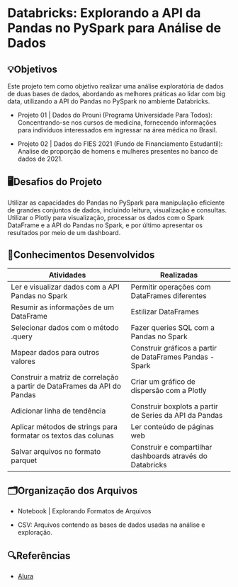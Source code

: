 # Databricks: Explorando a API da Pandas no PySpark para Análise de Dados

## 💡Objetivos
Este projeto tem como objetivo realizar uma análise exploratória de dados de duas bases de dados, abordando as melhores práticas ao lidar com big data, utilizando a API do Pandas no PySpark no ambiente Databricks.

* Projeto 01 | Dados do Prouni (Programa Universidade Para Todos): Concentrando-se nos cursos de medicina, fornecendo informações para indivíduos interessados em ingressar na área médica no Brasil.

* Projeto 02 | Dados do FIES 2021 (Fundo de Financiamento Estudantil): Analise de proporção de homens e mulheres presentes no banco de dados de 2021.

## 🖥️Desafios do Projeto
Utilizar as capacidades do Pandas no PySpark para manipulação eficiente de grandes conjuntos de dados, incluindo leitura, visualização e consultas. Utilizar o Plotly para visualização, processar os dados com o Spark DataFrame e a API do Pandas no Spark, e por último apresentar os resultados por meio de um dashboard.


## 📄Conhecimentos Desenvolvidos
|Atividades|Realizadas |
|----------|-----------|
| Ler e visualizar dados com a API Pandas no Spark | Permitir operações com DataFrames diferentes |
| Resumir as informações de um DataFrame | Estilizar DataFrames |
| Selecionar dados com o método .query | Fazer queries SQL com a Pandas no Spark |
| Mapear dados para outros valores | Construir gráficos a partir de DataFrames Pandas - Spark |
| Construir a matriz de correlação a partir de DataFrames da API do Pandas | Criar um gráfico de dispersão com a Plotly |
| Adicionar linha de tendência | Construir boxplots a partir de Series da API da Pandas |
| Aplicar métodos de strings para formatar os textos das colunas | Ler conteúdo de páginas web |
| Salvar arquivos no formato parquet | Construir e compartilhar dashboards através do Databricks |

##  🗂️Organização dos Arquivos
* Notebook | Explorando Formatos de Arquivos

* CSV: Arquivos contendo as bases de dados usadas na análise e exploração.

## 🔍Referências
- [Alura](https://www.alura.com.br/)
